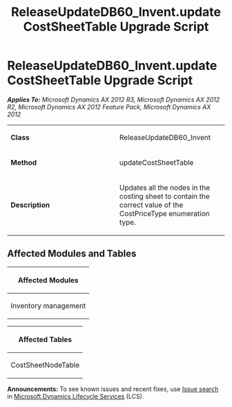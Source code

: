 ﻿---
title: ReleaseUpdateDB60_Invent.updateCostSheetTable Upgrade Script
TOCTitle: ReleaseUpdateDB60_Invent.updateCostSheetTable Upgrade Script
ms:assetid: 76479881-cc10-7137-0c76-d778c6b4defd
ms:mtpsurl: https://msdn.microsoft.com/en-us/library/JJ719326(v=AX.60)
ms:contentKeyID: 49709118
ms.date: 05/18/2015
mtps_version: v=AX.60
---

# ReleaseUpdateDB60\_Invent.updateCostSheetTable Upgrade Script 


_**Applies To:** Microsoft Dynamics AX 2012 R3, Microsoft Dynamics AX 2012 R2, Microsoft Dynamics AX 2012 Feature Pack, Microsoft Dynamics AX 2012_

<table>
<colgroup>
<col style="width: 50%" />
<col style="width: 50%" />
</colgroup>
<tbody>
<tr class="odd">
<td><p><strong>Class</strong></p></td>
<td><p>ReleaseUpdateDB60_Invent</p></td>
</tr>
<tr class="even">
<td><p><strong>Method</strong></p></td>
<td><p>updateCostSheetTable</p></td>
</tr>
<tr class="odd">
<td><p><strong>Description</strong></p></td>
<td><p>Updates all the nodes in the costing sheet to contain the correct value of the CostPriceType enumeration type.</p></td>
</tr>
</tbody>
</table>


## Affected Modules and Tables

<table>
<colgroup>
<col style="width: 100%" />
</colgroup>
<thead>
<tr class="header">
<th><p>Affected Modules</p></th>
</tr>
</thead>
<tbody>
<tr class="odd">
<td><p>Inventory management</p></td>
</tr>
</tbody>
</table>


<table>
<colgroup>
<col style="width: 100%" />
</colgroup>
<thead>
<tr class="header">
<th><p>Affected Tables</p></th>
</tr>
</thead>
<tbody>
<tr class="odd">
<td><p>CostSheetNodeTable</p></td>
</tr>
</tbody>
</table>

  
**Announcements:** To see known issues and recent fixes, use [Issue search](http://go.microsoft.com/fwlink/?linkid=389258) in [Microsoft Dynamics Lifecycle Services](http://go.microsoft.com/fwlink/?linkid=306505) (LCS).

